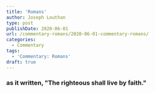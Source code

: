 ```yaml
---
title: 'Romans'
author: Joseph Louthan
type: post
publishDate: 2020-06-01
url: /commentary-romans/2020-06-01-commentary-romans/
categories:
  - Commentary
tags:
  - 'Commentary: Romans'
draft: true
---
```


### as it written, "The righteous shall live by faith."

